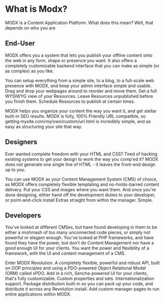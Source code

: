What is Modx?
=============

MODX is a Content Application Platform. What does this mean? Well, that depends on who you are

End-User
--------

MODX offers you a system that lets you publish your offline content onto the web in any form, shape or presence you want.
It also offers a completely customizable backend interface that you can make as simple (or as complex) as you like.

You can setup everything from a simple site, to a blog, to a full-scale web presence with MODX, and keep your admin
interface simple and usable. Drag and drop your webpages around to reorder and move them. Get a full WYSIWYG view of
your Resources. Leave Resources unpublished before you finish them. Schedule Resources to publish at certain times.

MODX helps you organize your content the way you want it, and get stellar built-in SEO results. MODX is fully, 100%
Friendly URL compatible, so getting mysite.com/my/own/custom/url.html is incredibly simple, and as easy as structuring
your site that way.

Designers
---------

Ever wanted complete freedom with your HTML and CSS? Tired of hacking existing systems to get your design to work the way
you comp'ed it? MODX does not generate one single line of HTML - it leaves the front-end design up to you.

You can use MODX as your Content Management System (CMS) of choice, as MODX offers completely flexible templating and
no-holds-barred content delivery. Put your CSS and images where you want them. And once you're done designing, either
hand off the development duties to your developer, or point-and-click install Extras straight from within the manager.
Simple.

Developers
----------

You've looked at different CMSes, but have found developing in them to be either a mishmash of too many unconnected code
pieces, or simply not powerful or elegant enough. You've looked at PHP frameworks, and have found they have the power,
but don't do Content Management nor have a good enough UI for your clients. You want the power and flexibility of a
framework, with the UI and content management of a CMS.

Enter MODX Revolution. A completely flexible, powerful and robust API, built on OOP principles and using a PDO-powered
Object Relational Model (ORM) called xPDO. Add in a rich, Sencha-powered UI for your clients, that's fully customizable.
Custom properties and sets. Internationalization support. Package distribution built-in so you can pack up your code,
and distribute it across any Revolution install. Add custom manager pages to run entire applications within MODX.